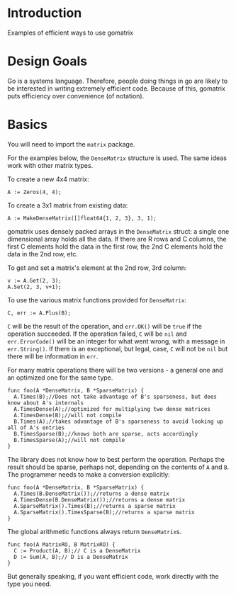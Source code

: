 # Introduction #

Examples of efficient ways to use gomatrix


# Design Goals #

Go is a systems language. Therefore, people doing things in go are likely to be interested in writing extremely efficient code. Because of this, gomatrix puts efficiency over convenience (of notation).

# Basics #

You will need to import the ` matrix ` package.

For the examples below, the ` DenseMatrix ` structure is used. The same ideas work with other matrix types.

To create a new 4x4 matrix:

```
A := Zeros(4, 4);
```

To create a 3x1 matrix from existing data:

```
A := MakeDenseMatrix([]float64{1, 2, 3}, 3, 1);
```

gomatrix uses densely packed arrays in the ` DenseMatrix ` struct: a single one dimensional array holds all the data. If there are R rows and C columns, the first C elements hold the data in the first row, the 2nd C elements hold the data in the 2nd row, etc.

To get and set a matrix's element at the 2nd row, 3rd column:

```
v := A.Get(2, 3);
A.Set(2, 3, v+1);
```

To use the various matrix functions provided for ` DenseMatrix `:
```
C, err := A.Plus(B);
```
` C ` will be the result of the operation, and ` err.OK() ` will be ` true ` if the operation succeeded. If the operation failed, ` C ` will be ` nil ` and ` err.ErrorCode() ` will be an integer for what went wrong, with a message in ` err.String() `. If there is an exceptional, but legal, case, ` C ` will not be ` nil ` but there will be information in ` err `.

For many matrix operations there will be two versions - a general one and an optimized one for the same type.
```
func foo(A *DenseMatrix, B *SparseMatrix) {
  A.Times(B);//Does not take advantage of B's sparseness, but does know about A's internals
  A.TimesDense(A);//optimized for multiplying two dense matrices
  A.TimesDense(B);//will not compile
  B.Times(A);//takes advantage of B's sparseness to avoid looking up all of A's entries
  B.TimesSparse(B);//knows both are sparse, acts accordingly
  B.TimesSparse(A);//will not compile
}
```

The library does not know how to best perform the operation. Perhaps the result should be sparse, perhaps not, depending on the contents of ` A ` and ` B `. The programmer needs to make a conversion explicitly:
```
func foo(A *DenseMatrix, B *SparseMatrix) {
  A.Times(B.DenseMatrix());//returns a dense matrix
  A.TimesDense(B.DenseMatrix());//returns a dense matrix
  A.SparseMatrix().Times(B);//returns a sparse matrix
  A.SparseMatrix().TimesSparse(B);//returns a sparse matrix
}
```

The global arithmetic functions always return ` DenseMatrix `s.
```
func foo(A MatrixRO, B MatrixRO) {
  C := Product(A, B);// C is a DenseMatrix
  D := Sum(A, B);// D is a DenseMatrix
}
```

But generally speaking, if you want efficient code, work directly with the type you need.